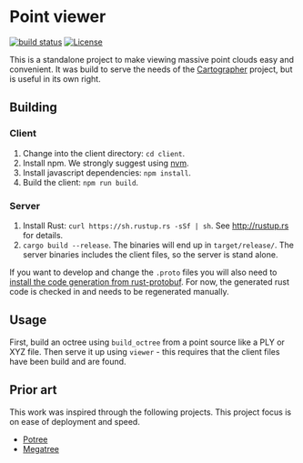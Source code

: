 # Point viewer

[![build status](https://travis-ci.org/googlecartographer/point_cloud_viewer.svg?branch=master)](https://travis-ci.org/googlecartographer/point_cloud_viewer) [![License](https://img.shields.io/badge/License-Apache%202.0-blue.svg)](https://opensource.org/licenses/Apache-2.0)

This is a standalone project to make viewing massive point clouds easy and
convenient. It was build to serve the needs of the
[Cartographer](http://github.com/googlecartographer) project, but
is useful in its own right.

## Building


### Client

1. Change into the client directory: `cd client`.
2. Install npm. We strongly suggest using [nvm](https://github.com/creationix/nvm).
3. Install javascript dependencies: `npm install`.
4. Build the client: `npm run build`.

### Server

1. Install Rust: `curl https://sh.rustup.rs -sSf | sh`. See
   <http://rustup.rs> for details.
2. `cargo build --release`. The binaries will end up in `target/release/`. The
   server binaries includes the client files, so the server is stand alone.

If you want to develop and change the `.proto` files you will also need to
[install the code generation from
rust-protobuf](https://github.com/stepancheg/rust-protobuf/). For now, the
generated rust code is checked in and needs to be regenerated manually.

## Usage

First, build an octree using `build_octree` from a point source like a PLY or
XYZ file. Then serve it up using `viewer` - this requires that the client files
have been build and are found.

## Prior art

This work was inspired through the following projects. This project focus is on
ease of deployment and speed.

- [Potree](http://potree.org)
- [Megatree](http://wiki.ros.org/megatree)
